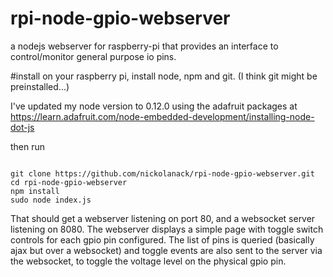 # rpi-node-gpio-webserver
a nodejs webserver for raspberry-pi that provides an interface to control/monitor general purpose io pins.

#install
on your raspberry pi, install node, npm and git. (I think git might be preinstalled...)

I've updated my node version to 0.12.0 using the adafruit packages at https://learn.adafruit.com/node-embedded-development/installing-node-dot-js

then run

```

git clone https://github.com/nickolanack/rpi-node-gpio-webserver.git
cd rpi-node-gpio-webserver
npm install
sudo node index.js

```

That should get a webserver listening on port 80, and a websocket server listening on 8080. 
The webserver displays a simple page with toggle switch controls for each gpio pin configured. 
The list of pins is queried (basically ajax but over a websocket) and toggle events are
also sent to the server via the websocket, to toggle the voltage level on the physical gpio pin. 

